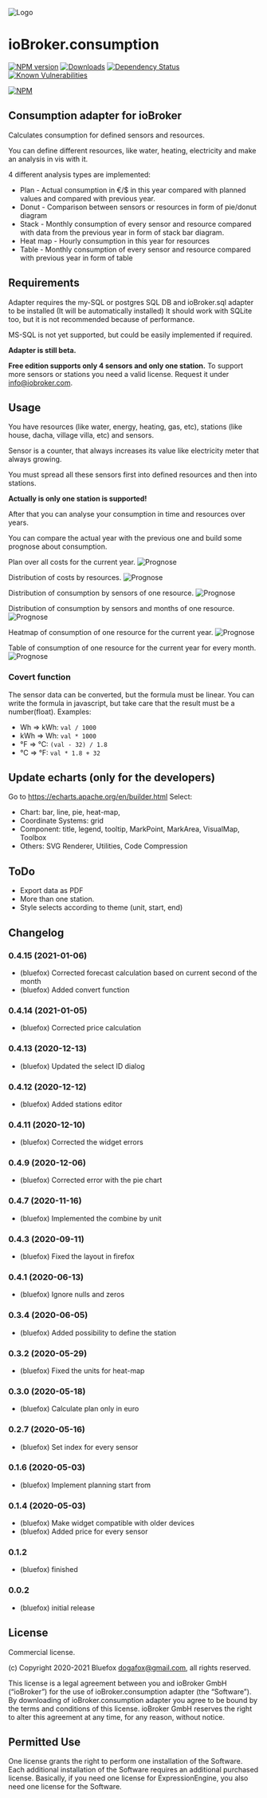 ![Logo](admin/consumption.png)
# ioBroker.consumption

[![NPM version](http://img.shields.io/npm/v/iobroker.consumption.svg)](https://www.npmjs.com/package/iobroker.consumption)
[![Downloads](https://img.shields.io/npm/dm/iobroker.consumption.svg)](https://www.npmjs.com/package/iobroker.consumption)
[![Dependency Status](https://img.shields.io/david/bluefox/iobroker.consumption.svg)](https://david-dm.org/bluefox/iobroker.consumption)
[![Known Vulnerabilities](https://snyk.io/test/github/bluefox/ioBroker.consumption/badge.svg)](https://snyk.io/test/github/bluefox/ioBroker.consumption)

[![NPM](https://nodei.co/npm/iobroker.consumption.png?downloads=true)](https://nodei.co/npm/iobroker.consumption/)

## Consumption adapter for ioBroker
Calculates consumption for defined sensors and resources.

You can define different resources, like water, heating, electricity and make an analysis in vis with it.

4 different analysis types are implemented:
- Plan - Actual consumption in €/$ in this year compared with planned values and compared with previous year.
- Donut - Comparison between sensors or resources in form of pie/donut diagram
- Stack - Monthly consumption of every sensor and resource compared with data from the previous year in form of stack bar diagram.
- Heat map - Hourly consumption in this year for resources 
- Table - Monthly consumption of every sensor and resource compared with previous year in form of table  

## Requirements
Adapter requires the my-SQL or postgres SQL DB and ioBroker.sql adapter to be installed (It will be automatically installed)
It should work with SQLite too, but it is not recommended because of performance.
 
MS-SQL is not yet supported, but could be easily implemented if required. 

**Adapter is still beta.**
    
**Free edition supports only 4 sensors and only one station.** 
To support more sensors or stations you need a valid license. Request it under info@iobroker.com.   

## Usage
You have resources (like water, energy, heating, gas, etc), stations (like house, dacha, village villa, etc) and sensors.

Sensor is a counter, that always increases its value like electricity meter that always growing.

You must spread all these sensors first into defined resources and then into stations.

**Actually is only one station is supported!**

After that you can analyse your consumption in time and resources over years.

You can compare the actual year with the previous one and build some prognose about consumption.

Plan over all costs for the current year.
![Prognose](img/planAll.png)

Distribution of costs by resources.
![Prognose](img/pieAll.png)

Distribution of consumption by sensors of one resource.
![Prognose](img/pieHeating.png)

Distribution of consumption by sensors and months of one resource.
![Prognose](img/stackBarWater.png)

Heatmap of consumption of one resource for the current year.
![Prognose](img/heatmap.png)

Table of consumption of one resource for the current year for every month.
![Prognose](img/tableHeating.png)

### Covert function
The sensor data can be converted, but the formula must be linear.
You can write the formula in javascript, but take care that the result must be a number(float).
Examples:
- Wh => kWh: `val / 1000`
- kWh => Wh: `val * 1000`
- °F => °C: `(val - 32) / 1.8`
- °C => °F: `val * 1.8 + 32`


## Update echarts (only for the developers)
Go to https://echarts.apache.org/en/builder.html
Select:
- Chart: bar, line, pie, heat-map, 
- Coordinate Systems: grid
- Component: title, legend, tooltip, MarkPoint, MarkArea, VisualMap, Toolbox
- Others: SVG Renderer, Utilities, Code Compression

## ToDo
- Export data as PDF
- More than one station.
- Style selects according to theme (unit, start, end)

<!--
	Placeholder for the next version (at the beginning of the line):
	### __WORK IN PROGRESS__
-->

## Changelog
### 0.4.15 (2021-01-06)
* (bluefox) Corrected forecast calculation based on current second of the month
* (bluefox) Added convert function

### 0.4.14 (2021-01-05)
* (bluefox) Corrected price calculation

### 0.4.13 (2020-12-13)
* (bluefox) Updated the select ID dialog

### 0.4.12 (2020-12-12)
* (bluefox) Added stations editor

### 0.4.11 (2020-12-10)
* (bluefox) Corrected the widget errors 

### 0.4.9 (2020-12-06)
* (bluefox) Corrected error with the pie chart

### 0.4.7 (2020-11-16)
* (bluefox) Implemented the combine by unit

### 0.4.3 (2020-09-11)
* (bluefox) Fixed the layout in firefox

### 0.4.1 (2020-06-13)
* (bluefox) Ignore nulls and zeros

### 0.3.4 (2020-06-05)
* (bluefox) Added possibility to define the station

### 0.3.2 (2020-05-29)
* (bluefox) Fixed the units for heat-map

### 0.3.0 (2020-05-18)
* (bluefox) Calculate plan only in euro

### 0.2.7 (2020-05-16)
* (bluefox) Set index for every sensor

### 0.1.6 (2020-05-03)
* (bluefox) Implement planning start from 

### 0.1.4 (2020-05-03)
* (bluefox) Make widget compatible with older devices
* (bluefox) Added price for every sensor

### 0.1.2
* (bluefox) finished

### 0.0.2
* (bluefox) initial release

## License

Commercial license.

(c) Copyright 2020-2021 Bluefox <dogafox@gmail.com>, all rights reserved.

This license is a legal agreement between you and ioBroker GmbH (“ioBroker”) for the use of ioBroker.consumption adapter (the “Software”).
By downloading of ioBroker.consumption adapter you agree to be bound by the terms and conditions of this license.
ioBroker GmbH reserves the right to alter this agreement at any time, for any reason, without notice.

## Permitted Use
One license grants the right to perform one installation of the Software.
Each additional installation of the Software requires an additional purchased license.
Basically, if you need one license for ExpressionEngine, you also need one license for the Software.
